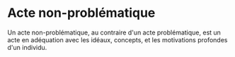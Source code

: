 # Acte non-problématique

Un acte non-problématique, au contraire d'un acte problématique, est un acte en adéquation avec les idéaux, concepts, et les motivations profondes d'un individu.